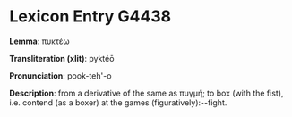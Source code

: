 # Lexicon Entry G4438

**Lemma**: πυκτέω

**Transliteration (xlit)**: pyktéō

**Pronunciation**: pook-teh'-o

**Description**:
from a derivative of the same as πυγμή; to box (with the fist), i.e. contend (as a boxer) at the games (figuratively):--fight.
